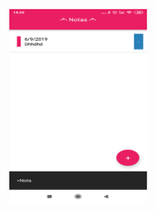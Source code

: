 
<img src="https://github.com/Jonathan339/Note/blob/master/assets/Screenshot.png" height="350" width="250"/>
